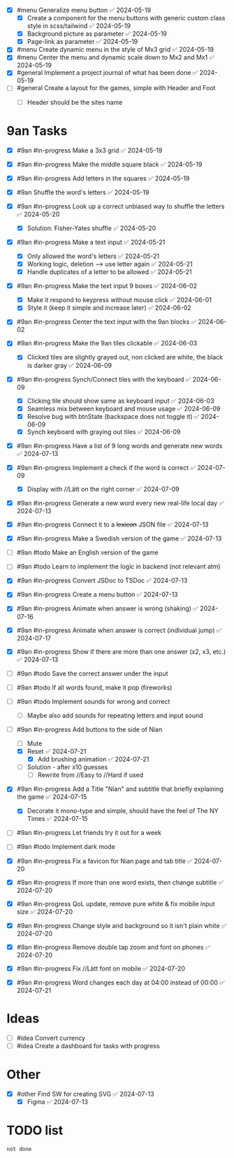 - [x] #menu Generalize menu button ✅ 2024-05-19
	- [x] Create a component for the menu buttons with generic custom class style in scss/tailwind ✅ 2024-05-19
	- [x] Background picture as parameter ✅ 2024-05-19
	- [x] Page-link as parameter ✅ 2024-05-19
- [x] #menu Create dynamic menu in the style of Mx3 grid ✅ 2024-05-19
- [x] #menu Center the menu and dynamic scale down to Mx2 and Mx1 ✅ 2024-05-19
- [x] #general Implement a project journal of what has been done ✅ 2024-05-19
- [ ] #general Create a layout for the games, simple with Header and Foot
	- [ ] Header should be the sites name


# 9an Tasks
- [x] #9an #in-progress Make a 3x3 grid ✅ 2024-05-19
- [x] #9an #in-progress Make the middle square black ✅ 2024-05-19
- [x] #9an #in-progress Add letters in the squares ✅ 2024-05-19
- [x] #9an Shuffle the word's letters ✅ 2024-05-19
- [x] #9an #in-progress Look up a correct unbiased way to shuffle the letters ✅ 2024-05-20
	- [x] Solution: Fisher-Yates shuffle ✅ 2024-05-20
- [x] #9an #in-progress Make a text input ✅ 2024-05-21
	- [x] Only allowed the word's letters ✅ 2024-05-21
	- [x] Working logic, deletion --> use letter again ✅ 2024-05-21
	- [x] Handle duplicates of a letter to be allowed ✅ 2024-05-21
- [x] #9an #in-progress Make the text input 9 boxes ✅ 2024-06-02
	- [x] Make it respond to keypress without mouse click ✅ 2024-06-01
	- [x] Style it (keep it simple and increase later) ✅ 2024-06-02
- [x] #9an #in-progress Center the text input with the 9an blocks ✅ 2024-06-02
- [x] #9an #in-progress Make the 9an tiles clickable ✅ 2024-06-03
	- [x] Clicked tiles are slightly grayed out, non clicked are white, the black is darker gray ✅ 2024-06-09
- [x] #9an #in-progress Synch/Connect tiles with the keyboard ✅ 2024-06-09
	- [x] Clicking tile should show same as keyboard input ✅ 2024-06-03
	- [x] Seamless mix between keyboard and mouse usage ✅ 2024-06-09
	- [x] Resolve bug with btnState (backspace does not toggle it) ✅ 2024-06-09
	- [x] Synch keyboard with graying out tiles ✅ 2024-06-09
- [x] #9an #in-progress Have a list of 9 long words and generate new words ✅ 2024-07-13
- [x] #9an #in-progress Implement a check if the word is correct ✅ 2024-07-09
	- [x] Display with //Lätt on the right corner ✅ 2024-07-09
- [x] #9an #in-progress Generate a new word every new real-life local day ✅ 2024-07-13
- [x] #9an #in-progress Connect it to a ~~lexicon~~ JSON file ✅ 2024-07-13
- [x] #9an #in-progress Make a Swedish version of the game ✅ 2024-07-13
- [ ] #9an #todo Make an English version of the game
- [ ] #9an #todo Learn to implement the logic in backend (not relevant atm)
- [x] #9an #in-progress Convert JSDoc to TSDoc ✅ 2024-07-13
- [x] #9an #in-progress Create a menu button ✅ 2024-07-13
- [x] #9an #in-progress Animate when answer is wrong (shaking) ✅ 2024-07-16
- [x] #9an #in-progress Animate when answer is correct (individual jump) ✅ 2024-07-17
- [x] #9an #in-progress Show if there are more than one answer (x2, x3, etc.) ✅ 2024-07-13
- [ ] #9an #todo Save the correct answer under the input
- [ ] #9an #todo If all words found, make it pop (fireworks)
- [ ] #9an #todo Implement sounds for wrong and correct
	- [ ] Maybe also add sounds for repeating letters and input sound
- [ ] #9an #in-progress Add buttons to the side of Nian
	- [ ] Mute
	- [x] Reset ✅ 2024-07-21
		- [x] Add brushing animation ✅ 2024-07-21
	- [ ] Solution - after x10 guesses
		- [ ] Rewrite from //Easy to //Hard if used
- [x] #9an #in-progress Add a Title "Nian" and subtitle that briefly explaining the game ✅ 2024-07-15
	- [x] Decorate it mono-type and simple, should have the feel of The NY Times ✅ 2024-07-15
- [ ] #9an #in-progress Let friends try it out for a week
- [ ] #9an #todo Implement dark mode
- [x] #9an #in-progress Fix a favicon for Nian page and tab title ✅ 2024-07-20
- [x] #9an #in-progress If more than one word exists, then change subtitle ✅ 2024-07-20
- [x] #9an #in-progress QoL update, remove pure white & fix mobile input size ✅ 2024-07-20
- [x] #9an #in-progress Change style and background so it isn't plain white ✅ 2024-07-20
- [x] #9an #in-progress Remove double tap zoom and font on phones ✅ 2024-07-20
- [x] #9an #in-progress Fix //Lätt font on mobile ✅ 2024-07-20
- [x] #9an #in-progress Word changes each day at 04:00 instead of 00:00 ✅ 2024-07-21


# Ideas
- [ ] #idea Convert currency
- [ ] #idea Create a dashboard for tasks with progress

# Other
- [x] #other Find SW for creating SVG ✅ 2024-07-13
	- [x] Figma ✅ 2024-07-13

# TODO list

```tasks
not done
```